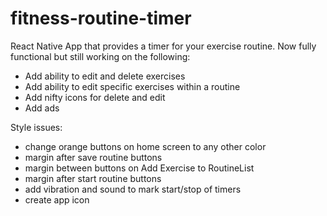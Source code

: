 # fitness-routine-timer
React Native App that provides a timer for your exercise routine. Now fully functional but still working on the following:
- Add ability to edit and delete exercises
- Add ability to edit specific exercises within a routine
- Add nifty icons for delete and edit
- Add ads

Style issues:
- change orange buttons on home screen to any other color
- margin after save routine buttons
- margin between buttons on Add Exercise to RoutineList
- margin after start routine buttons
- add vibration and sound to mark start/stop of timers
- create app icon
